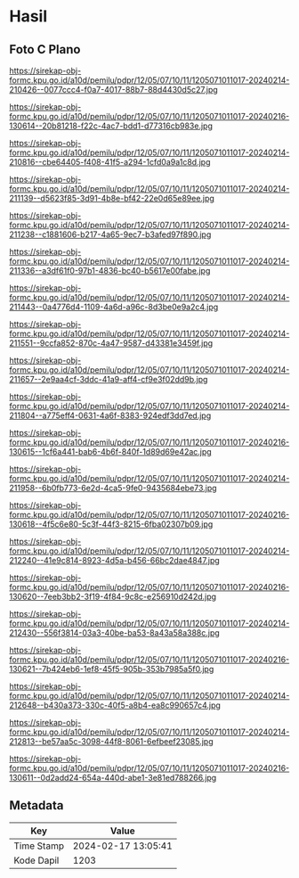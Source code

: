 # Hasil

## Foto C Plano

https://sirekap-obj-formc.kpu.go.id/a10d/pemilu/pdpr/12/05/07/10/11/1205071011017-20240214-210426--0077ccc4-f0a7-4017-88b7-88d4430d5c27.jpg

https://sirekap-obj-formc.kpu.go.id/a10d/pemilu/pdpr/12/05/07/10/11/1205071011017-20240216-130614--20b81218-f22c-4ac7-bdd1-d77316cb983e.jpg

https://sirekap-obj-formc.kpu.go.id/a10d/pemilu/pdpr/12/05/07/10/11/1205071011017-20240214-210816--cbe64405-f408-41f5-a294-1cfd0a9a1c8d.jpg

https://sirekap-obj-formc.kpu.go.id/a10d/pemilu/pdpr/12/05/07/10/11/1205071011017-20240214-211139--d5623f85-3d91-4b8e-bf42-22e0d65e89ee.jpg

https://sirekap-obj-formc.kpu.go.id/a10d/pemilu/pdpr/12/05/07/10/11/1205071011017-20240214-211238--c1881606-b217-4a65-9ec7-b3afed97f890.jpg

https://sirekap-obj-formc.kpu.go.id/a10d/pemilu/pdpr/12/05/07/10/11/1205071011017-20240214-211336--a3df61f0-97b1-4836-bc40-b5617e00fabe.jpg

https://sirekap-obj-formc.kpu.go.id/a10d/pemilu/pdpr/12/05/07/10/11/1205071011017-20240214-211443--0a4776d4-1109-4a6d-a96c-8d3be0e9a2c4.jpg

https://sirekap-obj-formc.kpu.go.id/a10d/pemilu/pdpr/12/05/07/10/11/1205071011017-20240214-211551--9ccfa852-870c-4a47-9587-d43381e3459f.jpg

https://sirekap-obj-formc.kpu.go.id/a10d/pemilu/pdpr/12/05/07/10/11/1205071011017-20240214-211657--2e9aa4cf-3ddc-41a9-aff4-cf9e3f02dd9b.jpg

https://sirekap-obj-formc.kpu.go.id/a10d/pemilu/pdpr/12/05/07/10/11/1205071011017-20240214-211804--a775eff4-0631-4a6f-8383-924edf3dd7ed.jpg

https://sirekap-obj-formc.kpu.go.id/a10d/pemilu/pdpr/12/05/07/10/11/1205071011017-20240216-130615--1cf6a441-bab6-4b6f-840f-1d89d69e42ac.jpg

https://sirekap-obj-formc.kpu.go.id/a10d/pemilu/pdpr/12/05/07/10/11/1205071011017-20240214-211958--6b0fb773-6e2d-4ca5-9fe0-9435684ebe73.jpg

https://sirekap-obj-formc.kpu.go.id/a10d/pemilu/pdpr/12/05/07/10/11/1205071011017-20240216-130618--4f5c6e80-5c3f-44f3-8215-6fba02307b09.jpg

https://sirekap-obj-formc.kpu.go.id/a10d/pemilu/pdpr/12/05/07/10/11/1205071011017-20240214-212240--41e9c814-8923-4d5a-b456-66bc2dae4847.jpg

https://sirekap-obj-formc.kpu.go.id/a10d/pemilu/pdpr/12/05/07/10/11/1205071011017-20240216-130620--7eeb3bb2-3f19-4f84-9c8c-e256910d242d.jpg

https://sirekap-obj-formc.kpu.go.id/a10d/pemilu/pdpr/12/05/07/10/11/1205071011017-20240214-212430--556f3814-03a3-40be-ba53-8a43a58a388c.jpg

https://sirekap-obj-formc.kpu.go.id/a10d/pemilu/pdpr/12/05/07/10/11/1205071011017-20240216-130621--7b424eb6-1ef8-45f5-905b-353b7985a5f0.jpg

https://sirekap-obj-formc.kpu.go.id/a10d/pemilu/pdpr/12/05/07/10/11/1205071011017-20240214-212648--b430a373-330c-40f5-a8b4-ea8c990657c4.jpg

https://sirekap-obj-formc.kpu.go.id/a10d/pemilu/pdpr/12/05/07/10/11/1205071011017-20240214-212813--be57aa5c-3098-44f8-8061-6efbeef23085.jpg

https://sirekap-obj-formc.kpu.go.id/a10d/pemilu/pdpr/12/05/07/10/11/1205071011017-20240216-130611--0d2add24-654a-440d-abe1-3e81ed788266.jpg


## Metadata

| Key        | Value               |
| ---------- | ------------------- |
| Time Stamp | 2024-02-17 13:05:41 |
| Kode Dapil | 1203                |




